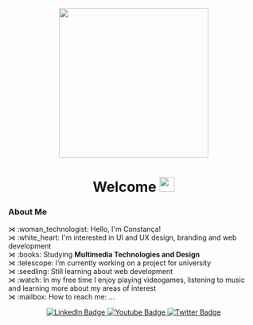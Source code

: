 <div id="header" align="center">
  <img src="https://media.giphy.com/media/paTz7UZbPfTZFRYnnB/giphy.gif" width="300"/>
  <h1>Welcome
        <img src="https://media.giphy.com/media/hvRJCLFzcasrR4ia7z/giphy.gif" width="30px"/>
  </h1>
</div>
<div>
  <h3>About Me</h3>
⋊ :woman_technologist: Hello, I'm Constança! <br>
⋊ :white_heart: I'm interested in UI and UX design, branding and web development<br>
⋊ :books: Studying <b>Multimedia Technologies and Design</b><br>
⋊ :telescope: I’m currently working on a project for university<br>
⋊ :seedling: Still learning about web development<br>
⋊ :watch: In my free time I enjoy playing videogames, listening to music and learning more about my areas of interest<br>
⋊ :mailbox:  How to reach me: ...
  </p>
</div>

<div id="badges" align="center">
  <a href="your-linkedin-URL">
    <img src="https://img.shields.io/badge/LinkedIn-blue?style=for-the-badge&logo=linkedin&logoColor=white" alt="LinkedIn Badge"/>
  </a>
  <a href="your-youtube-URL">
    <img src="https://img.shields.io/badge/YouTube-red?style=for-the-badge&logo=youtube&logoColor=white" alt="Youtube Badge"/>
  </a>
  <a href="your-twitter-URL">
     <img src="https://img.shields.io/badge/Twitter-blue?style=for-the-badge&logo=twitter&logoColor=white" alt="Twitter Badge"/>
   </a>
</div>
